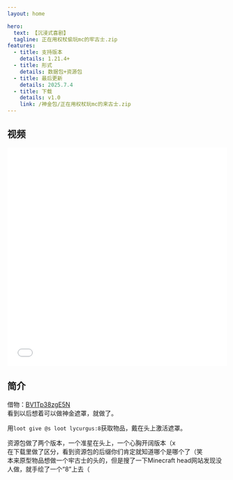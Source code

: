 ```yaml
---
layout: home

hero:
  text: 【沉浸式喜剧】
  tagline: 正在用权杖偷玩mc的牢古士.zip
features:
  - title: 支持版本
    details: 1.21.4+
  - title: 形式
    details: 数据包+资源包
  - title: 最后更新
    details: 2025.7.4
  - title: 下载
    details: v1.0
    link: /神金包/正在用权杖玩mc的来古士.zip
---
```


## 视频

<iframe src="//player.bilibili.com/player.html?bvid=BV15V3Vz3ELH&autoplay=0" 
        frameborder="0" 
        width="100%" 
        height="500" 
        allowfullscreen="true">
</iframe>

## 简介
借物：[BV1Tp38zgE5N](https://www.bilibili.com/video/BV1Tp38zgE5N/)  
看到以后想着可以做神金遮罩，就做了。  

用`loot give @s loot lycurgus:8`获取物品，戴在头上激活遮罩。

资源包做了两个版本，一个准星在头上，一个心胸开阔版本（x  
在下载里做了区分，看到资源包的后缀你们肯定就知道哪个是哪个了（笑  
本来原型物品想做一个牢古士的头的，但是搜了一下Minecraft head网站发现没人做，就手绘了一个“8”上去（  